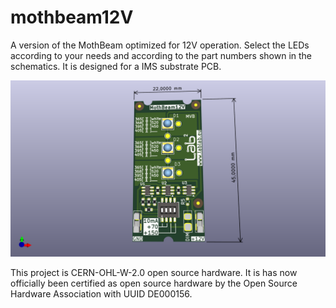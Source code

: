 # mothbeam12V
A version of the MothBeam optimized for 12V operation. Select the LEDs according to your needs and according to the part numbers shown in the schematics. It is designed for a
IMS substrate PCB.

![Rendering of the MothBeam12V PCB](mothbeam12V.png)

This project is CERN-OHL-W-2.0 open source hardware. It is has now officially been certified as open source hardware by the Open Source Hardware Association with UUID DE000156.

